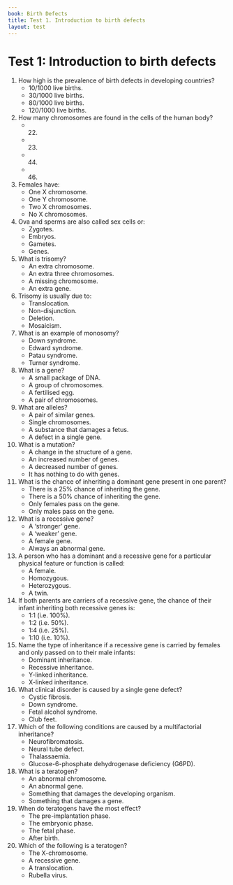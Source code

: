 ```yaml
---
book: Birth Defects
title: Test 1. Introduction to birth defects
layout: test
---
```


# Test 1: Introduction to birth defects

1.	How high is the prevalence of birth defects in developing countries?
	*	10/1000 live births.
	*	30/1000 live births.
	*	80/1000 live births.
	*	120/1000 live births.
2.	How many chromosomes are found in the cells of the human body?
	*	22.	
	*	23.	
	*	44.	
	*	46.	
3.	Females have:
	*	One X chromosome.
	*	One Y chromosome.
	*	Two X chromosomes.
	*	No X chromosomes.
4.	Ova and sperms are also called sex cells or:
	*	Zygotes.
	*	Embryos.
	*	Gametes.
	*	Genes.
5.	What is trisomy?
	*	An extra chromosome.
	*	An extra three chromosomes.
	*	A missing chromosome.
	*	An extra gene.
6.	Trisomy is usually due to:
	*	Translocation.
	*	Non-disjunction.
	*	Deletion.
	*	Mosaicism.
7.	What is an example of monosomy?
	*	Down syndrome.
	*	Edward syndrome.
	*	Patau syndrome.
	*	Turner syndrome.
8.	What is a gene?
	*	A small package of DNA.
	*	A group of chromosomes.
	*	A fertilised egg.
	*	A pair of chromosomes.
9.	What are alleles?
	*	A pair of similar genes.
	*	Single chromosomes.
	*	A substance that damages a fetus.
	*	A defect in a single gene.
10.	What is a mutation?
	*	A change in the structure of a gene.
	*	An increased number of genes.
	*	A decreased number of genes.
	*	It has nothing to do with genes.
11.	What is the chance of inheriting a dominant gene present in one parent?
	*	There is a 25% chance of inheriting the gene.
	*	There is a 50% chance of inheriting the gene.
	*	Only females pass on the gene.
	*	Only males pass on the gene.
12.	What is a recessive gene?
	*	A ‘stronger’ gene.
	*	A ‘weaker’ gene.
	*	A female gene.
	*	Always an abnormal gene.
13.	A person who has a dominant and a recessive gene for a particular physical feature or function is called:
	*	A female.
	*	Homozygous.
	*	Heterozygous.
	*	A twin.
14.	If both parents are carriers of a recessive gene, the chance of their infant inheriting both recessive genes is:
	*	1:1 (i.e. 100%).
	*	1:2 (i.e. 50%).
	*	1:4 (i.e. 25%).
	*	1:10 (i.e. 10%).
15.	Name the type of inheritance if a recessive gene is carried by females and only passed on to their male infants:
	*	Dominant inheritance.
	*	Recessive inheritance.
	*	Y-linked inheritance.
	*	X-linked inheritance.
16.	What clinical disorder is caused by a single gene defect?
	*	Cystic fibrosis.
	*	Down syndrome.
	*	Fetal alcohol syndrome.
	*	Club feet.
17.	Which of the following conditions are caused by a multifactorial inheritance?
	*	Neurofibromatosis.
	*	Neural tube defect.
	*	Thalassaemia.
	*	Glucose-6-phosphate dehydrogenase deficiency (G6PD).
18.	What is a teratogen?
	*	An abnormal chromosome.
	*	An abnormal gene.
	*	Something that damages the developing organism.
	*	Something that damages a gene.
19.	When do teratogens have the most effect?
	*	The pre-implantation phase.
	*	The embryonic phase.
	*	The fetal phase.
	*	After birth.
20.	Which of the following is a teratogen?
	*	The X-chromosome.
	*	A recessive gene.
	*	A translocation.
	*	Rubella virus.
